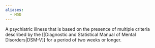 ```yaml
---
aliases:
  - MDD
---
```

A psychiatric illness that is based on the presence of multiple criteria described by the [[Diagnostic and Statistical Manual of Mental Disorders|DSM-V]] for a period of two weeks or longer.
